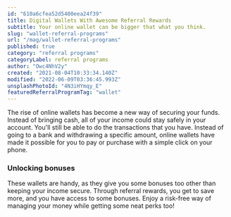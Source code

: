 ```yaml
---
id: "610a6cfea52d5400eea24f39"
title: Digital Wallets With Awesome Referral Rewards
subtitle: Your online wallet can be bigger that what you think.
slug: "wallet-referral-programs"
url: "/mag/wallet-referral-programs"
published: true
category: "referral programs"
categoryLabel: referral programs
author: "Owc4NhV2y"
created: "2021-08-04T10:33:34.140Z"
modified: "2022-06-09T03:36:45.993Z"
unsplashPhotoId: "4N3iHYmqy_E"
featuredReferralProgramTag: "wallet"
---
```

The rise of online wallets has become a new way of securing your funds. Instead of bringing cash, all of your income could stay safely in your account. You'll still be able to do the transactions that you have. Instead of going to a bank and withdrawing a specific amount, online wallets have made it possible for you to pay or purchase with a simple click on your phone.

### **Unlocking bonuses**

These wallets are handy, as they give you some bonuses too other than keeping your income secure. Through referral rewards, you get to save more, and you have access to some bonuses. Enjoy a risk-free way of managing your money while getting some neat perks too!